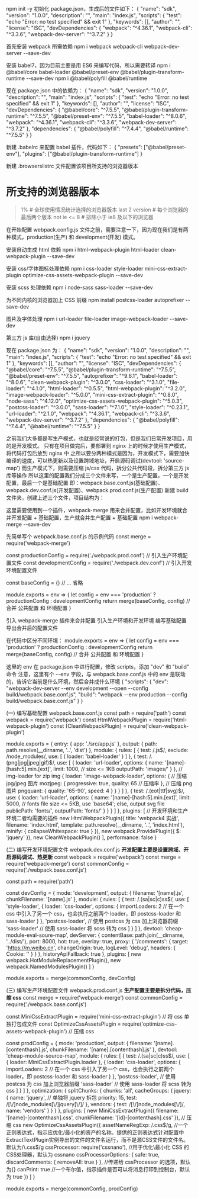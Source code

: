 npm init -y 初始化 package.json，生成后的文件如下：
{
  "name": "sdk",
  "version": "1.0.0",
  "description": "",
  "main": "index.js",
  "scripts": {
    "test": "echo \"Error: no test specified\" && exit 1"
  },
  "keywords": [],
  "author": "",
  "license": "ISC",
  "devDependencies": {
    "webpack": "^4.36.1",
    "webpack-cli": "^3.3.6",
    "webpack-dev-server": "^3.7.2"
  }
}



首先安装 webpack 所需依赖
npm i webpack webpack-cli webpack-dev-server --save-dev


安装 babel7，因为目前主要是用 ES6 来编写代码，所以需要转译
npm i @babel/core babel-loader @babel/preset-env @babel/plugin-transform-runtime --save-dev
npm i @babel/polyfill @babel/runtime


现在 package.json 中的依赖为：
{
  "name": "sdk",
  "version": "1.0.0",
  "description": "",
  "main": "index.js",
  "scripts": {
    "test": "echo \"Error: no test specified\" && exit 1"
  },
  "keywords": [],
  "author": "",
  "license": "ISC",
  "devDependencies": {
    "@babel/core": "^7.5.5",
    "@babel/plugin-transform-runtime": "^7.5.5",
    "@babel/preset-env": "^7.5.5",
    "babel-loader": "^8.0.6",
    "webpack": "^4.36.1",
    "webpack-cli": "^3.3.6",
    "webpack-dev-server": "^3.7.2"
  },
  "dependencies": {
    "@babel/polyfill": "^7.4.4",
    "@babel/runtime": "^7.5.5"
  }
}


新建 .babelrc 来配置 babel 插件，代码如下：
{
  "presets": ["@babel/preset-env"],
  "plugins": ["@babel/plugin-transform-runtime"]
}


新建 .browserslistrc 文件配置该项目所支持的浏览器版本
# 所支持的浏览器版本

> 1% # 全球使用情况统计选择的浏览器版本
last 2 version # 每个浏览器的最后两个版本
not ie <= 8 # 排除小于 ie8 及以下的浏览器


在开始配置 webpack.config.js 文件之前，需要注意一下，因为现在我们是有两种模式，production(生产)  和 development(开发)  模式。

安装自动生成 html 依赖
npm i html-webpack-plugin html-loader clean-webpack-plugin --save-dev


安装 css/字体图标处理依赖
npm i css-loader style-loader mini-css-extract-plugin optimize-css-assets-webpack-plugin --save-dev


安装 scss 处理依赖
npm i node-sass sass-loader --save-dev


为不同内核的浏览器加上 CSS 前缀
npm install postcss-loader autoprefixer --save-dev


图片及字体处理
npm i url-loader file-loader image-webpack-loader --save-dev


第三方 js 库(自由选择)
npm i jquery


现在 package.json 为：
{
  "name": "sdk",
  "version": "1.0.0",
  "description": "",
  "main": "index.js",
  "scripts": {
    "test": "echo \"Error: no test specified\" && exit 1"
  },
  "keywords": [],
  "author": "",
  "license": "ISC",
  "devDependencies": {
    "@babel/core": "^7.5.5",
    "@babel/plugin-transform-runtime": "^7.5.5",
    "@babel/preset-env": "^7.5.5",
    "autoprefixer": "^9.6.1",
    "babel-loader": "^8.0.6",
    "clean-webpack-plugin": "^3.0.0",
    "css-loader": "^3.1.0",
    "file-loader": "^4.1.0",
    "html-loader": "^0.5.5",
    "html-webpack-plugin": "^3.2.0",
    "image-webpack-loader": "^5.0.0",
    "mini-css-extract-plugin": "^0.8.0",
    "node-sass": "^4.12.0",
    "optimize-css-assets-webpack-plugin": "^5.0.3",
    "postcss-loader": "^3.0.0",
    "sass-loader": "^7.1.0",
    "style-loader": "^0.23.1",
    "url-loader": "^2.1.0",
    "webpack": "^4.36.1",
    "webpack-cli": "^3.3.6",
    "webpack-dev-server": "^3.7.2"
  },
  "dependencies": {
    "@babel/polyfill": "^7.4.4",
    "@babel/runtime": "^7.5.5"
  }
}



之前我们大多都是写生产模式，也就是经常说的打包，但是我们日常开发项目，用的是开发模式。
只有在项目做完后，要部署到 nginx 上的时候才使用生产模式，将代码打包后放到 nginx 中
之所以要分两种模式是因为，开发模式下，需要加快编译的速度，可以热更新以及设置跨域地址，开启源码调试(devtool: 'source-map')
而生产模式下，则需要压缩 js/css 代码，拆分公共代码段，拆分第三方 js 库等操作
所以这里的配置我们分成三个文件来写，一个是生产配置，一个是开发配置，最后一个是基础配置
即：webpack.base.conf.js(基础配置)、webpack.dev.conf.js(开发配置)、webpack.prod.conf.js(生产配置)
新建 build 文件夹，创建上述三个文件，项目结构为：


这里需要使用到一个插件，webpack-merge 用来合并配置，比如开发环境就合并开发配置 + 基础配置，生产就合并生产配置 + 基础配置
npm i webpack-merge --save-dev


先简单写个 webpack.base.conf.js 的示例代码
const merge = require('webpack-merge')

const productionConfig = require('./webpack.prod.conf') // 引入生产环境配置文件
const developmentConfig = require('./webpack.dev.conf') // 引入开发环境配置文件

const baseConfig = {} // ... 省略

module.exports = env => {
  let config = env === 'production' ? productionConfig : developmentConfig
  return merge(baseConfig, config) // 合并 公共配置 和 环境配置
}


引入 webpack-merge 插件来合并配置
引入生产环境和开发环境
编写基础配置
导出合并后的配置文件

在代码中区分不同环境：
module.exports = env => {
  let config = env === 'production' ? productionConfig : developmentConfig
  return merge(baseConfig, config) // 合并 公共配置 和 环境配置
}


这里的 env 在 package.json 中进行配置，修改 scripts，添加 "dev" 和 "build" 命令
注意，这里有个 --env 字段，与 webpack.base.conf.js 中的 env 是联动的，告诉它当前是什么环境，然后合并成什么环境
{
  "scripts": {
    "dev": "webpack-dev-server --env development --open --config build/webpack.base.conf.js",
    "build": "webpack --env production --config build/webpack.base.conf.js"
  }
}


(一) 编写基础配置 webpack.base.conf.js
const path = require('path')
const webpack = require('webpack')
const HtmlWebpackPlugin = require('html-webpack-plugin')
const {CleanWebpackPlugin} = require('clean-webpack-plugin')

module.exports = {
  entry: {
    app: './src/app.js'
  },
  output: {
    path: path.resolve(__dirname, '..', 'dist')
  },
  module: {
    rules: [
      {
        test: /\.js$/,
        exclude: /node_modules/,
        use: [
          {
            loader: 'babel-loader'
          }
        ]
      },
      {
        test: /\.(png|jpg|jpeg|gif)$/,
        use: [
          {
            loader: 'url-loader',
            options: {
              name: '[name]-[hash:5].min.[ext]',
              limit: 1000, // size <= 1KB
              outputPath: 'images/'
            }
          },
          // img-loader for zip img
          {
            loader: 'image-webpack-loader',
            options: {
              // 压缩 jpg/jpeg 图片
              mozjpeg: {
                progressive: true,
                quality: 65 // 压缩率
              },
              // 压缩 png 图片
              pngquant: {
                quality: '65-90',
                speed: 4
              }
            }
          }
        ]
      },
      {
        test: /\.(eot|ttf|svg)$/,
        use: {
          loader: 'url-loader',
          options: {
            name: '[name]-[hash:5].min.[ext]',
            limit: 5000, // fonts file size <= 5KB, use 'base64'; else, output svg file
            publicPath: 'fonts/',
            outputPath: 'fonts/'
          }
        }
      }
    ]
  },
  plugins: [
    // 开发环境和生产环境二者均需要的插件
    new HtmlWebpackPlugin({
      title: 'webpack4 实战',
      filename: 'index.html',
      template: path.resolve(__dirname, '..', 'index.html'),
      minify: {
        collapseWhitespace: true
      }
    }),
    new webpack.ProvidePlugin({ $: 'jquery' }),
    new CleanWebpackPlugin()
  ],
  performance: false
}


(二) 编写开发环境配置文件 webpack.dev.conf.js
 **开发配置主要是设置跨域、开启源码调试、热更新**
const webpack = require('webpack')
const merge = require('webpack-merge')
const commonConfig = require('./webpack.base.conf.js')

const path = require('path')

const devConfig = {
  mode: 'development',
  output: {
    filename: '[name].js',
    chunkFilename: '[name].js'
  },
  module: {
    rules: [
      {
        test: /\.(sa|sc|c)ss$/,
        use: [
          'style-loader',
          {
            loader: 'css-loader',
            options: {
              importLoaders: 2 // 在一个 css 中引入了另一个 css，也会执行之前两个 loader，即 postcss-loader 和 sass-loader
            }
          },
          'postcss-loader', // 使用 postcss 为 css 加上浏览器前缀
          'sass-loader' // 使用 sass-loader 将 scss 转为 css
        ]
      }
    ]
  },
  devtool: 'cheap-module-eval-soure-map',
  devServer: {
    contentBase: path.join(__dirname, '../dist/'),
    port: 8000,
    hot: true,
    overlay: true,
    proxy: {
      '/comments': {
        target: 'https://m.weibo.cn',
        changeOrigin: true,
        logLevel: 'debug',
        headers: {
          Cookie: ''
        }
      }
    },
    historyApiFallback: true
  },
  plugins: [
    new webpack.HotModuleReplacementPlugin(),
    new webpack.NamedModulesPlugin()
  ]
}

module.exports = merge(commonConfig, devConfig)


(三) 编写生产环境配置文件 webpack.prod.conf.js
**生产配置主要是拆分代码，压缩 css**
const merge = require('webpack-merge')
const commonConfig = require('./webpack.base.conf.js')

const MiniCssExtractPlugin = require('mini-css-extract-plugin') // 将 css 单独打包成文件
const OptimizeCssAssetsPlugin = require('optimize-css-assets-webpack-plugin') // 压缩 css

const prodConfig = {
  mode: 'production',
  output: {
    filename: '[name].[contenthash].js',
    chunkFilename: '[name].[contenthash].js'
  },
  devtool: 'cheap-module-source-map',
  module: {
    rules: [
      {
        test: /\.(sa|sc|c)ss$/,
        use: [
          {
            loader: MiniCssExtractPlugin.loader
          },
          {
            loader: 'css-loader',
            options: {
              importLoaders: 2 // 在一个 css 中引入了另一个 css，也会执行之前两个 loader，即 postcss-loader 和 sass-loader
            }
          },
          'postcss-loader', // 使用 postcss 为 css 加上浏览器前缀
          'sass-loader' // 使用 sass-loader 将 scss 转为 css
        ]
      }
    ]
  },
  optimization: {
    splitChunks: {
      chunks: 'all',
      cacheGroups: {
        jquery: {
          name: 'jquery', // 单独将 jquery 拆包
          priority: 15,
          test: /[\\/]node_modules[\\/]jquery[\\/]/
        },
        vendors: {
          test: /[\\/]node_modules[\\/]/,
          name: 'vendors'
        }
      }
    }
  },
  plugins: [
    new MiniCssExtractPlugin({
      filename: '[name]-[contenthash].css',
      chunkFilename: '[id]-[contenthash].css'
    }),
    // 压缩 css
    new OptimizeCssAssetsPlugin({
      assetNameRegExp: /\.css$/g, //一个正则表达式，指示应优化/最小化的资产的名称。提供的正则表达式针对配置中ExtractTextPlugin实例导出的文件的文件名运行，而不是源CSS文件的文件名。默认为/\.css$/g
      cssProcessor: require('cssnano'), //用于优化\最小化 CSS 的 CSS处理器，默认为 cssnano
      cssProcessorOptions: { safe: true, discardComments: { removeAll: true } }, //传递给 cssProcessor 的选项，默认为{}
      canPrint: true //一个布尔值，指示插件是否可以将消息打印到控制台，默认为 true
    })
  ]
}

module.exports = merge(commonConfig, prodConfig)

